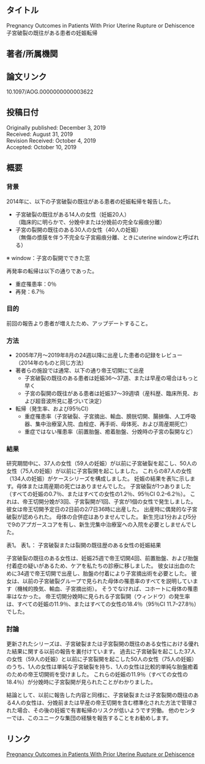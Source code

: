 ## タイトル
Pregnancy Outcomes in Patients With Prior Uterine Rupture or Dehiscence  
子宮破裂の既往がある患者の妊娠転帰

## 著者/所属機関

## 論文リンク
10.1097/AOG.0000000000003622

## 投稿日付
Originally published: December 3, 2019  
Received: August 31, 2019  
Revision Received: October 4, 2019  
Accepted: October 10, 2019

## 概要
### 背景
2014年に、以下の子宮破裂の既往がある患者の妊娠転帰を報告した。
* 子宮破裂の既往がある14人の女性（妊娠20人）  
（臨床的に明らかで、分娩中または分娩前の完全な瘢痕分離）
* 子宮の裂開の既往のある30人の女性（40人の妊娠）  
（無傷の漿膜を伴う不完全な子宮瘢痕分離、ときにuterine windowと呼ばれる）

※ window：子宮の裂開でできた窓

再発率の転帰は以下の通りであった。
* 重症罹患率：0％
* 再発：6.7％

### 目的
前回の報告より患者が増えたため、アップデートすること。

### 方法
* 2005年7月～2019年8月の24週以降に出産した患者の記録をレビュー（2014年のものと同じ方法）
* 著者らの施設では通常、以下の通り帝王切開にて出産
  * 子宮破裂の既往のある患者は妊娠36～37週、または早産の場合はもっと早く
  * 子宮の裂開の既往がある患者は妊娠37〜39週頃（産科歴、臨床所見、および超音波所見に基づいて決定）
* 転帰（発生率、および95％CI）
  * 重症罹患率（子宮破裂、子宮摘出、輸血、膀胱切開、腸損傷、人工呼吸器、集中治療室入院、血栓症、再手術、母体死、および周産期死亡）
  * 重症ではない罹患率（前置胎盤、癒着胎盤、分娩時の子宮の裂開など）

### 結果
研究期間中に、37人の女性（59人の妊娠）が以前に子宮破裂を起こし、50人の女性（75人の妊娠）が以前に子宮裂開を起こしました。
これらの87人の女性（134人の妊娠）がケースシリーズを構成しました。
妊娠の結果を表1に示します。母体または周産期の死亡はありませんでした。
子宮破裂が1つありました（すべての妊娠の0.7％、またはすべての女性の1.2％、95％CI 0.2–6.2％）。
これは、帝王切開分娩が3回、子宮裂開が1回、子宮が1個の女性で発生しました。
彼女は帝王切開予定日の2日前の2/7日36時に出産した。
出産時に偶発的な子宮破裂が認められた。
母体の合併症はありませんでした。
新生児は1分および5分で9のアプガースコアを有し、新生児集中治療室への入院を必要としませんでした。

表1。
表1。： 子宮破裂または裂開の既往歴のある女性の妊娠結果

子宮破裂の既往のある女性は、妊娠25週で帝王切開4回、前置胎盤、および胎盤付着症の疑いがあるため、ケアを私たちの診療に移しました。
彼女は出血のために34週で帝王切開で出産し、胎盤の付着により子宮摘出術を必要とした。
彼女は、以前の子宮破裂グループで見られた母体の罹患率のすべてを説明しています（機械的換気、輸血、子宮摘出術）。
そうでなければ、コホートに母体の罹患率はなかった。
帝王切開分娩時に見られる子宮裂開（ウィンドウ）の発生率は、すべての妊娠の11.9％、またはすべての女性の18.4％（95％CI 11.7–27.8％）でした。

### 討論
更新されたシリーズは、子宮破裂または子宮裂開の既往のある女性における優れた結果に関する以前の報告を裏付けています。
過去に子宮破裂を起こした37人の女性（59人の妊娠）と以前に子宮裂開を起こした50人の女性（75人の妊娠）のうち、1人の女性は単純な子宮破裂を持ち、1人の女性は比較的単純な胎盤癒着のための帝王切開術を受けました。
これらの妊娠の11.9％（すべての女性の18.4％）が分娩時に子宮裂開が見られたことがわかりました。

結論として、以前に報告した内容と同様に、子宮破裂または子宮裂開の既往のある4人の女性は、分娩前または早産の帝王切開を含む標準化された方法で管理された場合、その後の妊娠で有害転帰のリスクが低いようです労働。
他のセンターでは、このユニークな集団の経験を報告することをお勧めします。

## リンク
[Pregnancy Outcomes in Patients With Prior Uterine Rupture or Dehiscence](10.1097/AOG.0000000000000181)
